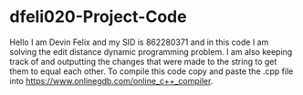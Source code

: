 # dfeli020-Project-Code

Hello I am Devin Felix and my SID is 862280371 and in this code I am solving the edit distance dynamic programming problem. I am also keeping track of and outputting the changes that were made to the string to get them to equal each other. To compile this code copy and paste the .cpp file into https://www.onlinegdb.com/online_c++_compiler.
